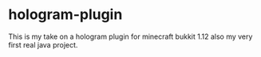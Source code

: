 # hologram-plugin
This is my take on a hologram plugin for minecraft bukkit 1.12
also my very first real java project.
